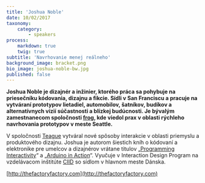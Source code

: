 ```yaml
---
title: 'Joshua Noble'
date: 10/02/2017
taxonomy:
    category:
        - speakers
process:
    markdown: true
    twig: true
subtitle: 'Navrhovanie menej reálneho'
background_image: bracket.png
bio_image: joshua-noble-bw.jpg
published: false
---
```


**Joshua Noble je dizajnér a inžinier, ktorého práca sa pohybuje na priesečníku kódovania, dizajnu a fikcie. Sídli v San Franciscu a pracuje na vytváraní prototypov lietadiel, automobilov, šatníkov, budíkov a alternatívnych vízií súčastnosti a blízkej budúcnosti. Je bývalým zamestnanecom spoločnosti [frog](https://www.frogdesign.com/), kde viedol prax v oblasti rýchleho navrhovania prototypov v meste Seattle.** 


V spoločnosti [Teague](https://www.teague.com/) vytváral nové spôsoby interakcie v oblasti priemyslu a produktového dizajnu. Joshua je autorom šiestich kníh o kódovaní a elektronike pre umelcov a dizajnérov vrátane titulov „[Programming Interactivity](https://www.bookdepository.com/Programming-Interactivity-Joshua-Noble/9780596154141)“ a „[Arduino in Action](https://www.goodreads.com/book/show/13245568-arduino-in-action)“. Vyučuje v Interaction Design Program na vzdelávacom inštitúte [CIID](http://ciid.dk/) so sídlom v hlavnom meste Dánska.

[http://thefactoryfactory.com](http://thefactoryfactory.com)